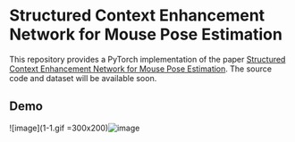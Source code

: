 # Structured Context Enhancement Network for Mouse Pose Estimation

This repository provides a PyTorch implementation of the paper [ Structured Context Enhancement Network for Mouse Pose Estimation](https://arxiv.org/abs/2012.00630). The source code and dataset will be available soon.

## Demo

![image](1-1.gif =300x200)![image](1-2.gif)
